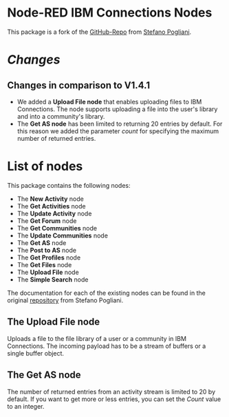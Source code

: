 Node-RED IBM Connections Nodes
=====================================

This package is a fork of the [GitHub-Repo](https://github.com/stefanopog/node-red-contrib-ibmconnections) from [Stefano Pogliani](https://github.com/stefanopog).

# *Changes*
## Changes in comparison to V1.4.1
* We added a **Upload File node** that enables uploading files to IBM Connections. The node supports uploading a file into the user's library and into a community's library.
* The **Get AS node** has been limited to returning 20 entries by default. For this reason we added the parameter *count* for specifying the maximum number of returned entries.

# List of nodes

This package contains the following nodes: 

- The **New Activity** node
- The **Get Activities** node
- The **Update Activity** node
- The **Get Forum** node
- The **Get Communities** node
- The **Update Communities** node
- The **Get AS** node
- The **Post to AS** node
- The **Get Profiles** node
- The **Get Files** node
- The **Upload File** node
- The **Simple Search** node

The documentation for each of the existing nodes can be found in the original [repository](https://github.com/stefanopog/node-red-contrib-ibmconnections) from Stefano Pogliani.

## The Upload File node
Uploads a file to the file library of a user or a community in IBM Connections. The incoming payload has to be a stream of buffers or a single buffer object. 

## The Get AS node
The number of returned entries from an activity stream is limited to 20 by default. If you want to get more or less entries, you can set the *Count* value to an integer. 

